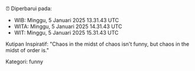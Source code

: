 ⏰ Diperbarui pada:
- WIB: Minggu, 5 Januari 2025 13.31.43 UTC
- WITA: Minggu, 5 Januari 2025 14.31.43 UTC
- WIT: Minggu, 5 Januari 2025 15.31.43 UTC

Kutipan Inspiratif:
"Chaos in the midst of chaos isn't funny, but chaos in the midst of order is."


Kategori: funny

